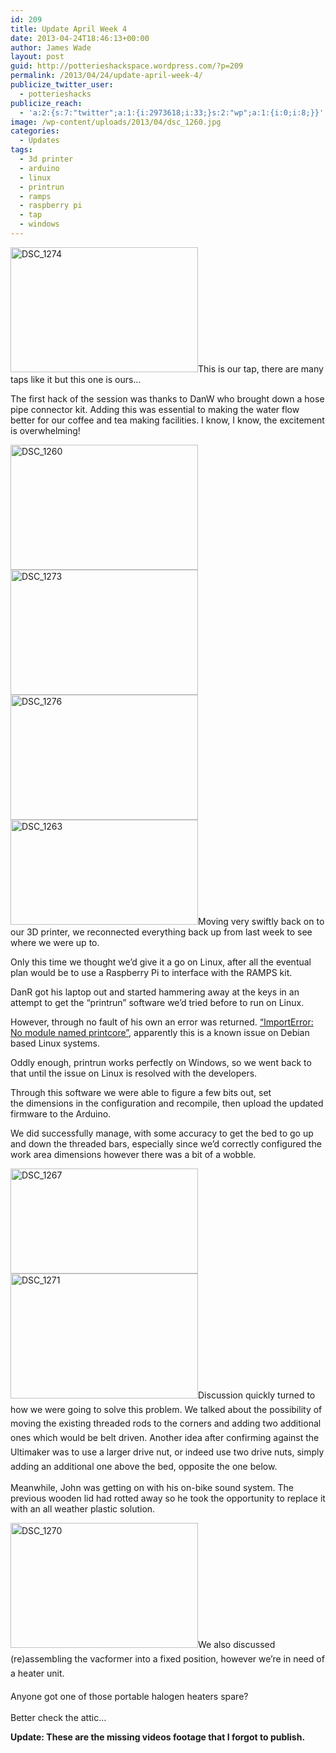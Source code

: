 ```yaml
---
id: 209
title: Update April Week 4
date: 2013-04-24T18:46:13+00:00
author: James Wade
layout: post
guid: http://potterieshackspace.wordpress.com/?p=209
permalink: /2013/04/24/update-april-week-4/
publicize_twitter_user:
  - potterieshacks
publicize_reach:
  - 'a:2:{s:7:"twitter";a:1:{i:2973618;i:33;}s:2:"wp";a:1:{i:0;i:8;}}'
image: /wp-content/uploads/2013/04/dsc_1260.jpg
categories:
  - Updates
tags:
  - 3d printer
  - arduino
  - linux
  - printrun
  - ramps
  - raspberry pi
  - tap
  - windows
---
```

<img class="alignleft" alt="DSC_1274" src="http://potterieshackspace.org/wp-content/uploads/2013/04/dsc_1274.jpg?w=300" width="300" height="200" />This is our tap, there are many taps like it but this one is ours&#8230;

The first hack of the session was thanks to DanW who brought down a hose pipe connector kit. Adding this was essential to making the water flow better for our coffee and tea making facilities. I know, I know, the excitement is overwhelming!

[<img class="alignleft" alt="DSC_1260" src="http://potterieshackspace.org/wp-content/uploads/2013/04/dsc_1260.jpg?w=300" width="300" height="200" />](http://potterieshackspace.org/wp-content/uploads/2013/04/dsc_1260.jpg)[<img class="alignleft" alt="DSC_1273" src="http://potterieshackspace.org/wp-content/uploads/2013/04/dsc_1273.jpg?w=300" width="300" height="200" />](http://potterieshackspace.org/wp-content/uploads/2013/04/dsc_1273.jpg)<img class="size-medium wp-image-222 alignleft" alt="DSC_1276" src="http://potterieshackspace.org/wp-content/uploads/2013/04/dsc_1276.jpg?w=300" width="300" height="200" srcset="http://potterieshackspace.org/wp-content/uploads/2013/04/dsc_1276.jpg 3872w, http://potterieshackspace.org/wp-content/uploads/2013/04/dsc_1276-300x200.jpg 300w, http://potterieshackspace.org/wp-content/uploads/2013/04/dsc_1276-1024x685.jpg 1024w" sizes="(max-width: 300px) 100vw, 300px" />[<img class="alignleft" alt="DSC_1263" src="http://potterieshackspace.org/wp-content/uploads/2013/04/dsc_1263.jpg?w=300" width="300" height="168" />](http://potterieshackspace.org/wp-content/uploads/2013/04/dsc_1263.jpg)Moving very swiftly back on to our 3D printer, we reconnected everything back up from last week to see where we were up to.

Only this time we thought we&#8217;d give it a go on Linux, after all the eventual plan would be to use a Raspberry Pi to interface with the RAMPS kit.

DanR got his laptop out and started hammering away at the keys in an attempt to get the &#8220;printrun&#8221; software we&#8217;d tried before to run on Linux.

However, through no fault of his own an error was returned. [&#8220;ImportError: No module named printcore&#8221;](http://reprap.org/wiki/Printrun), apparently this is a known issue on Debian based Linux systems.

Oddly enough, printrun works perfectly on Windows, so we went back to that until the issue on Linux is resolved with the developers.

Through this software we were able to figure a few bits out, set the dimensions in the configuration and recompile, then upload the updated firmware to the Arduino.

We did successfully manage, with some accuracy to get the bed to go up and down the threaded bars, especially since we&#8217;d correctly configured the work area dimensions however there was a bit of a wobble.

[<img class="alignleft" alt="DSC_1267" src="http://potterieshackspace.org/wp-content/uploads/2013/04/dsc_1267.jpg?w=300" width="300" height="168" /><img class="alignleft" alt="DSC_1271" src="http://potterieshackspace.org/wp-content/uploads/2013/04/dsc_1271.jpg?w=300" width="300" height="200" />](http://potterieshackspace.org/wp-content/uploads/2013/04/dsc_1267.jpg)<span style="font-style:inherit;line-height:1.625;">Discussion quickly turned to how we were going to solve this problem. </span><span style="font-style:inherit;line-height:1.625;">We talked about the possibility of moving the existing threaded rods to the corners and adding two additional ones which would be belt driven. Another idea after confirming against the Ultimaker was to use a larger drive nut, or indeed use two drive nuts, simply adding an additional one above the bed, opposite the one below.</span>

Meanwhile, John was getting on with his on-bike sound system. The previous wooden lid had rotted away so he took the opportunity to replace it with an all weather plastic solution.

<span style="font-style:inherit;line-height:1.625;"><a href="http://potterieshackspace.org/wp-content/uploads/2013/04/dsc_1270.jpg"><img class="alignleft" alt="DSC_1270" src="http://potterieshackspace.org/wp-content/uploads/2013/04/dsc_1270.jpg?w=300" width="300" height="200" /></a></span><span style="font-style:inherit;line-height:1.625;">We also discussed (re)assembling the vacformer into a fixed position, however we&#8217;re in need of a heater unit. </span>

<span style="font-style:inherit;line-height:1.625;">Anyone got one of those portable halogen heaters spare?</span>

Better check the attic&#8230;

**Update: These are the missing videos footage that I forgot to publish.**

<span class="embed-youtube" style="text-align:center; display: block;"></span> <span class="embed-youtube" style="text-align:center; display: block;"></span> <span class="embed-youtube" style="text-align:center; display: block;"></span>